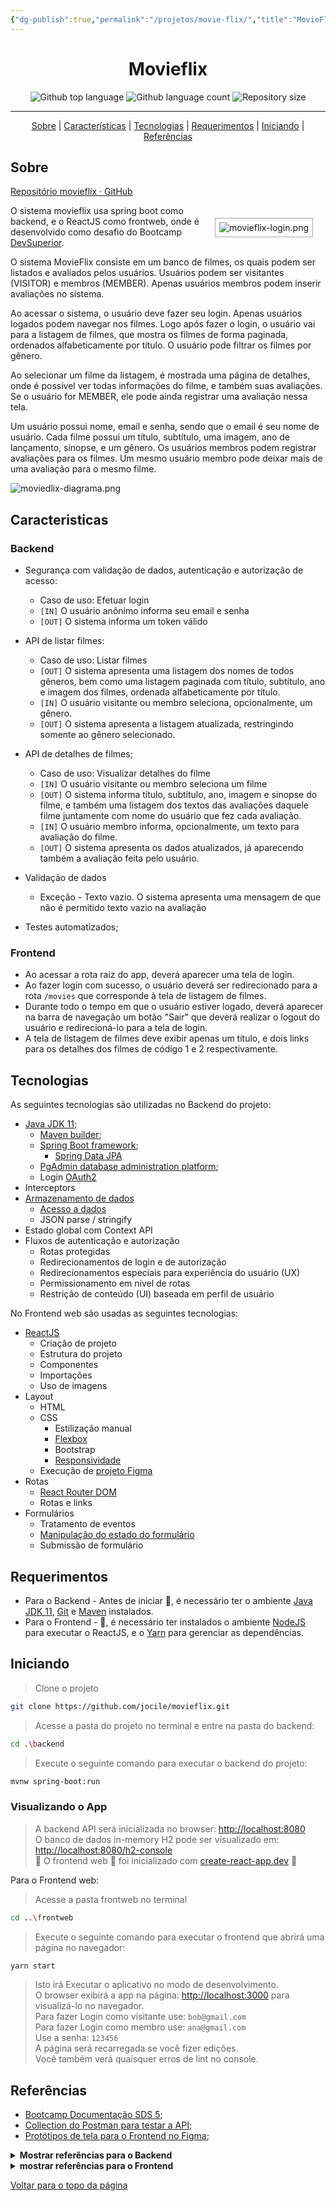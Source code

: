 ```yaml
---
{"dg-publish":true,"permalink":"/projetos/movie-flix/","title":"MovieFlix","metatags":{"description":"Projeto que consiste em um banco de filmes, os quais podem ser listados e avaliados pelos usuários."},"tags":["Projeto","Java","React"],"noteIcon":"1","updated":"2025-03-09T19:54:59.010-03:00"}
---
```



<div align="center" id="top">

# Movieflix


![Github top language](https://img.shields.io/github/languages/top/jocile/movieflix?color=56BEB8)
![Github language count](https://img.shields.io/github/languages/count/jocile/movieflix?color=56BEB8)
![Repository size](https://img.shields.io/github/repo-size/jocile/movieflix?color=56BEB8)

---

[Sobre](#sobre) | [Características](#caracteristicas) | [Tecnologias](#tecnologias) | [Requerimentos](#requerimentos) | [Iniciando](#iniciando) | [Referências](#referências)

</div>

## Sobre

[Repositório movieflix · GitHub](https://github.com/jocile/movieflix/)

<span style="float: right; border: 1px solid #aaa; margin: 20px; padding: 6px;">![movieflix-login.png](/img/user/Projetos/movieflix-login.png)
</span>

O sistema movieflix usa spring boot como backend, e o ReactJS como frontweb, onde é desenvolvido como desafio do Bootcamp [DevSuperior](https://devsuperior.com.br/).

O sistema MovieFlix consiste em um banco de filmes, os quais podem ser listados e avaliados pelos usuários. Usuários podem ser visitantes (VISITOR) e membros (MEMBER). Apenas usuários membros podem inserir avaliações no sistema.

Ao acessar o sistema, o usuário deve fazer seu login. Apenas usuários logados podem navegar nos filmes. Logo após fazer o login, o usuário vai para a listagem de filmes, que mostra os filmes de forma paginada, ordenados alfabeticamente por título. O usuário pode filtrar os filmes por gênero.

Ao selecionar um filme da listagem, é mostrada uma página de detalhes, onde é possível ver todas informações do filme, e também suas avaliações. Se o usuário for MEMBER, ele pode ainda registrar uma avaliação nessa tela.

Um usuário possui nome, email e senha, sendo que o email é seu nome de usuário. Cada filme possui um título, subtítulo, uma imagem, ano de lançamento, sinopse, e um gênero. Os usuários membros podem registrar avaliações para os filmes. Um mesmo usuário membro pode deixar mais de uma avaliação para o mesmo filme.

![moviedlix-diagrama.png](/img/user/Projetos/moviedlix-diagrama.png)

## Caracteristicas

### Backend

- Segurança com validação de dados, autenticação e autorização de acesso:
  - Caso de uso: Efetuar login
  - `[IN]` O usuário anônimo informa seu email e senha
  - `[OUT]` O sistema informa um token válido

- API de listar filmes:
  - Caso de uso: Listar filmes
  - `[OUT]` O sistema apresenta uma listagem dos nomes de todos gêneros, bem como uma listagem paginada com título, subtítulo, ano e imagem dos filmes, ordenada alfabeticamente por título.
  - `[IN]` O usuário visitante ou membro seleciona, opcionalmente, um gênero.
  - `[OUT]` O sistema apresenta a listagem atualizada, restringindo somente ao gênero selecionado.

- API de detalhes de filmes;
  - Caso de uso: Visualizar detalhes do filme
  - `[IN]` O usuário visitante ou membro seleciona um filme
  - `[OUT]` O sistema informa título, subtítulo, ano, imagem e sinopse do filme, e também uma listagem dos textos das avaliações daquele filme juntamente com nome do usuário que fez cada avaliação.
  - `[IN]` O usuário membro informa, opcionalmente, um texto para avaliação do filme.
  - `[OUT]` O sistema apresenta os dados atualizados, já aparecendo também a avaliação feita pelo usuário.

- Validação de dados
  - Exceção - Texto vazio. O sistema apresenta uma mensagem de que não é permitido texto vazio na avaliação

- Testes automatizados;

### Frontend

- Ao acessar a rota raiz do app, deverá aparecer uma tela de login.
- Ao fazer login com sucesso, o usuário deverá ser redirecionado para a rota `/movies` que corresponde à tela de listagem de filmes.
- Durante todo o tempo em que o usuário estiver logado, deverá aparecer na barra de navegação um botão "Sair" que deverá realizar o logout do usuário e redirecioná-lo para a tela de login.
- A tela de listagem de filmes deve exibir apenas um título, e dois links para os detalhes dos filmes de código 1 e 2 respectivamente.

## Tecnologias

As seguintes tecnologias são utilizadas no Backend do projeto:

- [Java JDK 11](https://docs.oracle.com/en/java/javase/11/);
  - [Maven builder](https://maven.apache.org/);
  - [Spring Boot framework](https://glysns.gitbook.io/springframework/);
    - [Spring Data JPA][JPA]
  - [PgAdmin database administration platform](https://www.pgadmin.org/);
  - Login [OAuth2][OAuth2]
- Interceptors
- [Armazenamento de dados][JPA]
  - [Acesso a dados][AccessingData]
  - JSON parse / stringify
- Estado global com Context API
- Fluxos de autenticação e autorização
  - Rotas protegidas
  - Redirecionamentos de login e de autorização
  - Redirecionamentos especiais para experiência do usuário (UX)
  - Permissionamento em nível de rotas
  - Restrição de conteúdo (UI) baseada em perfil de usuário

No Frontend web são usadas as seguintes tecnologias:

- [ReactJS][ReactJS]
  - Criação de projeto
  - Estrutura do projeto
  - Componentes
  - Importações
  - Uso de imagens
- Layout
  - HTML
  - CSS
    - Estilização manual
    - [Flexbox][Flexbox]
    - Bootstrap
    - [Responsividade][CSSFlexbox]
  - Execução de [projeto Figma][Figma]
- Rotas
  - [React Router DOM][ReactRouting]
  - Rotas e links
- Formulários
  - Tratamento de eventos
  - [Manipulação do estado do formulário][ReactForms]
  - Submissão de formulário

## Requerimentos

- Para o Backend - Antes de iniciar :checkered_flag:, é necessário ter o ambiente [Java JDK 11][JDK], [Git][Git] e [Maven][Maven] instalados.
- Para o Frontend - :checkered_flag:, é necessário ter instalados o ambiente [NodeJS](https://nodejs.org/en) para executar o ReactJS, e  o [Yarn](https://classic.yarnpkg.com/en/docs/install) para gerenciar as dependências.

## Iniciando

> Clone o projeto

```bash
git clone https://github.com/jocile/movieflix.git
```

> Acesse a pasta do projeto no terminal e entre na pasta do backend:

```bash
cd .\backend
```

> Execute o seguinte comando para executar o backend do projeto:

```bash
mvnw spring-boot:run
```

### Visualizando o App

> A backend API será inicializada no browser: <http://localhost:8080>\
> O banco de dados in-memory H2 pode ser visualizado em: <http://localhost:8080/h2-console>\
> 🚧 O frontend web 🚀 foi inicializado com [create-react-app.dev](https://create-react-app.dev) 🚧

Para o Frontend web:
> Acesse a pasta frontweb no terminal

```bash
cd ..\frontweb
```

> Execute o seguinte comando para executar o frontend que abrirá uma página no navegador:

```bash
yarn start
```

> Isto irá Executar o aplicativo no modo de desenvolvimento.\
> O browser exibirá a app na página: <http://localhost:3000> para visualizá-lo no navegador.\
> Para fazer Login como visitante use: `bob@gmail.com`\
> Para fazer Login como membro use: `ana@gmail.com`\
> Use a senha: `123456`\
> A página será recarregada se você fizer edições.\
> Você também verá quaisquer erros de lint no console.

## Referências

- [Bootcamp Documentação SDS 5][Bootcamp];
- [Collection do Postman para testar a API][Postman];
- [Protótipos de tela para o Frontend no Figma][Figma];
  
<details><summary><b>Mostrar referências para o Backend</b></summary>

- [Official Apache Maven documentation][Maven];
- [Spring Boot Maven Plugin Reference Guide][Maven];
- [Create an OCI image][OCI];
- [Spring Web][SpringWeb];
  - [Building a RESTful Web Service][SpringREST];
  - [Serving Web Content with Spring MVC][SpringMVC];
- [Spring Data JPA][JPA];
  - [Accessing Data with JPA][AccessingData];
- [Spring Security][Security];
  - [Securing a Web Application][SecuringWeb];
  - [Enabling Cross Origin Requests for a RESTful Web Service][CORS];
  - [Spring Boot and OAuth2][OAuth2];
  - [Authenticating a User with LDAP][LDAP];

</details>

<details><summary><b>mostrar referências para o Frontend</b></summary>

- Para aprender React, confira a [documentação do React][ReactDocs]
- [Formulários no ReactJS][ReactForms]
- [Roteamento no ReactJS][ReactRouting]
- [Recursos para o Frontend][FrontendResources]
- [TreinaWeb - Instalando e gerenciando várias versões do NodeJS][NodeJS]
- [W3Schools Flexbox][W3Schools]
- [Flexbox][Flexbox]
- [CSS Flexbox][CSSFlexbox]

</details>

[AccessingData]: https://spring.io/guides/gs/accessing-data-jpa/
[Bootcamp]: https://github.com/devsuperior/sds5
[CORS]: https://spring.io/blog/2022/02/21/spring-security-without-the-websecurityconfigureradapter
[CSSFlexbox]: https://css-tricks.com/snippets/css/a-guide-to-flexbox
[Flexbox]: https://flexboxfroggy.com/
[Figma]: https://www.figma.com/file/Yul1TnqQXmBsLwm5h5nvJu/MovieFlix-front-inicial
[FrontendResources]: https://github.com/devsuperior/dscatalog-resources/blob/9b5846b1157b296c3012f16c817f70ad1929fa6f/frontend-web/README.md
[Git]: https://git-scm.com
[JDK]: https://www.oracle.com/java/Tecnologias/downloads/#java11
[JPA]: https://docs.spring.io/spring-boot/docs/2.5.6/reference/htmlsingle/#Caracteristicas.sql.jpa-and-spring-data
[LDAP]: https://spring.io/guides/gs/authenticating-ldap/
[Maven]: https://maven.apache.org/guides/index.html
[NodeJS]: https://www.treinaweb.com.br/blog/instalando-e-gerenciando-varias-versoes-do-node-js-com-nvm/
[OAuth2]: https://spring.io/guides/tutorials/spring-boot-oauth2/
[OCI]: https://docs.spring.io/spring-boot/docs/2.4.12/maven-plugin/reference/html/#build-image
[Postman]: https://www.getpostman.com/collections/72a46c64473b7611a021
[ReactDocs]: https://pt-br.react.dev/
[ReactForms]: https://pt-br.reactjs.org/docs/forms.html
[ReactJS]: https://pt-br.react.dev/
[ReactRouting]: https://reactrouter.com/en/main/components/routes
[Security]: https://docs.spring.io/spring-boot/docs/2.7.0/reference/htmlsingle/#web.security
[SecuringWeb]: https://spring.io/guides/gs/securing-web/
[SpringWeb]: https://docs.spring.io/spring-boot/docs/2.5.6/reference/htmlsingle/#Caracteristicas.developing-web-applications
[SpringREST]: https://spring.io/guides/gs/rest-service/
[SpringMVC]: https://spring.io/guides/gs/serving-web-content/
[W3Schools]: https://www.w3schools.com/css/css3_flexbox.asp

[Voltar para o topo da página](#top)
